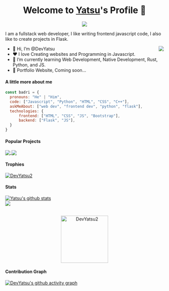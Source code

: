 <p align="center">
  <h1 align="center">Welcome to <a href="https://github.com/DevYatsu">Yatsu</a>'s Profile 👋</h1>
</p>
<p align="center">
  <a align="center" href="https://github.com/DenverCoder1/readme-typing-svg"><img src="https://readme-typing-svg.herokuapp.com?&font=IBM+Plex+Sans&color=F72EE2&size=25&lines=Welcome+to+my+GitHub+Profile!;I'm+a+developer;I'm+a+competitive+programmer;I'm+a+Typescript+developer" /></a>
</p>
<p>I am a fullstack web developer, I like writing frontend javascript code, I also like to create projects in Flask.</p>
<img align="right" src="https://media.giphy.com/media/M9gbBd9nbDrOTu1Mqx/giphy.gif">
<ul>
  <li>👋 Hi, I’m @DevYatsu </li>
  <li>❤️ I love Creating websites and Programming in Javascript.</li>
  <li>🌱 I’m currently learning Web Development, Native Development, Rust, Python, and JS.</li>
  <li>🧐 Portfolio Website, Coming soon...</li>
</ul>

#### A little more about me
```javascript
const badri = {
  pronouns: "He" | "Him",
  code: ["Javascript", "Python", "HTML", "CSS", "C++"],
  askMeAbout: ["web dev", "frontend dev", "python", "flask"],
  technologies: {
      frontend: ["HTML", "CSS", "JS", "Bootstrap"],
      backend: ["Flask", "JS"],
  }
}
```


#### Popular Projects
<a href="https://github.com/DevYatsu/to-do-list-flask">
  <!-- Change the `github-readme-stats.anuraghazra1.vercel.app` to `github-readme-stats.vercel.app`  -->
  <img align="center" src="https://github-readme-stats.anuraghazra1.vercel.app/api/pin/?username=DevYatsu&repo=reusable-react-form&theme=tokyonight" />
</a>    
<a href="https://github.com/DevYatsu/DevYatsu.github.io">
  <!-- Change the `github-readme-stats.anuraghazra1.vercel.app` to `github-readme-stats.vercel.app`  -->
  <img align="center" src="https://github-readme-stats.anuraghazra1.vercel.app/api/pin/?username=DevYatsu&repo=TypicodeBasedNextJsApp&theme=tokyonight"/>
</a>

#### Trophies

<p align="left"> <a href="https://github.com/ryo-ma/github-profile-trophy"><img src="https://github-profile-trophy.vercel.app/?username=DevYatsu&row=2&column=6&theme=tokyonight&column=8&no-frame=false&no-bg=false" alt="DevYatsu2"></a></p>

#### Stats
<a href="https://github.com/anuraghazra/github-readme-stats">
  <img align="center" src="https://github-readme-stats.anuraghazra1.vercel.app/api?username=DevYatsu&show_icons=true&include_all_commits=true&theme=tokyonight" alt="Yatsu's github stats" />
</a>
<br />
<a href="https://github.com/anuraghazra/github-readme-stats">
  <!-- Change the `github-readme-stats.anuraghazra1.vercel.app` to `github-readme-stats.vercel.app`  -->
  <img align="center" src="https://github-readme-stats.anuraghazra1.vercel.app/api/top-langs/?username=DevYatsu&layout=compact&theme=tokyonight" />
</a>
<br />
<br />
<p align="center">
  <img align="center" height="150em" src="https://github-readme-streak-stats.herokuapp.com/?user=DevYatsu&theme=tokyonight" alt="DevYatsu2" />
</p>

#### Contribution Graph
[![DevYatsu's github activity graph](https://activity-graph.herokuapp.com/graph?username=DevYatsu&theme=tokyonight)](https://github.com/DevYatsu/github-readme-activity-graph)
<!---
DevYatsu/DevYatsu is a ✨ special ✨ repository because its `README.md` (this file) appears on your GitHub profile.
You can click the Preview link to take a look at your changes.
--->
